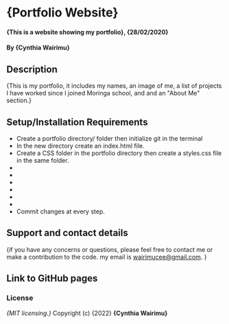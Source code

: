 # {Portfolio Website}
#### {This is a website showing my portfolio}, {28/02/2020}
#### By **{Cynthia Wairimu}**
## Description
{This is my portfolio, it includes my names, an image of me, a list of projects I have worked since I joined Moringa school, and and an "About Me" section.}
## Setup/Installation Requirements
* Create a portfolio directory/ folder then initialize git in the terminal
* In the new directory create an index.html file.
* Create a CSS folder in the portfolio directory then create a styles.css file in the same folder.
* 
* 
* 
* 
* 
* 
* Commit changes at every step.

## Support and contact details
{if you have any concerns or questions, please feel free to contact me or make a contribution to the code. my email is wairimucee@gmail.com. }

## Link to GitHub pages


### License
*{MIT licensing.}*
Copyright (c) {2022} **{Cynthia Wairimu}**